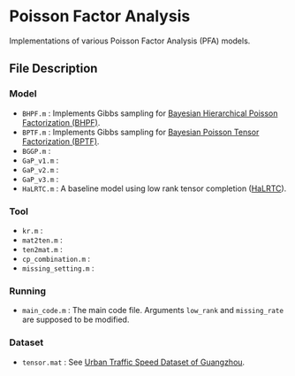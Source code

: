 # Poisson Factor Analysis
Implementations of various Poisson Factor Analysis (PFA) models. 

## File Description
### Model
* `BHPF.m` : Implements Gibbs sampling for [Bayesian Hierarchical Poisson Factorization (BHPF)](http://www.cs.columbia.edu/~blei/papers/GopalanHofmanBlei2015.pdf).
* `BPTF.m` : Implements Gibbs sampling for [Bayesian Poisson Tensor Factorization (BPTF)](https://people.cs.umass.edu/~aschein/ScheinPaisleyBleiWallach2015_paper.pdf).
* `BGGP.m` : 
* `GaP_v1.m` : 
* `GaP_v2.m` :
* `GaP_v3.m` :
* `HaLRTC.m` : A baseline model using low rank tensor completion ([HaLRTC](http://peterwonka.net/Publications/pdfs/2012.PAMI.JiLiu.Tensor%20Completion.pdf)).

### Tool
* `kr.m` : 
* `mat2ten.m` :
* `ten2mat.m` :
* `cp_combination.m` :
* `missing_setting.m` :    

### Running
* `main_code.m` : The main code file. Arguments `low_rank` and `missing_rate` are supposed to be modified.

### Dataset
* `tensor.mat` : See [Urban Traffic Speed Dataset of Guangzhou](https://github.com/sysuits/urban-traffic-speed-dataset-Guangzhou).
